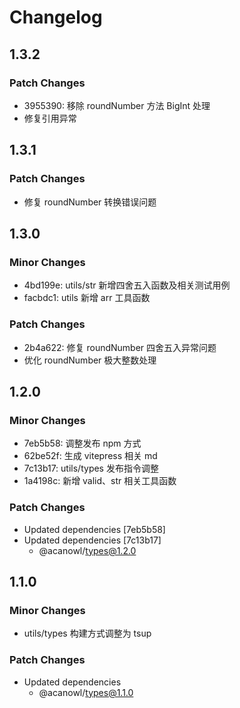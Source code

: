 # Changelog

## 1.3.2

### Patch Changes

- 3955390: 移除 roundNumber 方法 BigInt 处理
- 修复引用异常

## 1.3.1

### Patch Changes

- 修复 roundNumber 转换错误问题

## 1.3.0

### Minor Changes

- 4bd199e: utils/str 新增四舍五入函数及相关测试用例
- facbdc1: utils 新增 arr 工具函数

### Patch Changes

- 2b4a622: 修复 roundNumber 四舍五入异常问题
- 优化 roundNumber 极大整数处理

## 1.2.0

### Minor Changes

- 7eb5b58: 调整发布 npm 方式
- 62be52f: 生成 vitepress 相关 md
- 7c13b17: utils/types 发布指令调整
- 1a4198c: 新增 valid、str 相关工具函数

### Patch Changes

- Updated dependencies [7eb5b58]
- Updated dependencies [7c13b17]
  - @acanowl/types@1.2.0

## 1.1.0

### Minor Changes

- utils/types 构建方式调整为 tsup

### Patch Changes

- Updated dependencies
  - @acanowl/types@1.1.0
